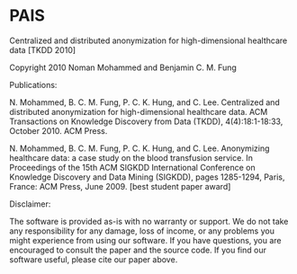 # PAIS
Centralized and distributed anonymization for high-dimensional healthcare data [TKDD 2010] 

Copyright 2010 Noman Mohammed and Benjamin C. M. Fung

Publications:

N. Mohammed, B. C. M. Fung, P. C. K. Hung, and C. Lee. Centralized and distributed anonymization for high-dimensional healthcare data. ACM Transactions on Knowledge Discovery from Data (TKDD), 4(4):18:1-18:33, October 2010. ACM Press.

N. Mohammed, B. C. M. Fung, P. C. K. Hung, and C. Lee. Anonymizing healthcare data: a case study on the blood transfusion service. In Proceedings of the 15th ACM SIGKDD International Conference on Knowledge Discovery and Data Mining (SIGKDD), pages 1285-1294, Paris, France: ACM Press, June 2009. [best student paper award]

Disclaimer:

The software is provided as-is with no warranty or support. We do not take any responsibility for any damage, loss of income, or any problems you might experience from using our software. If you have questions, you are encouraged to consult the paper and the source code. If you find our software useful, please cite our paper above.

